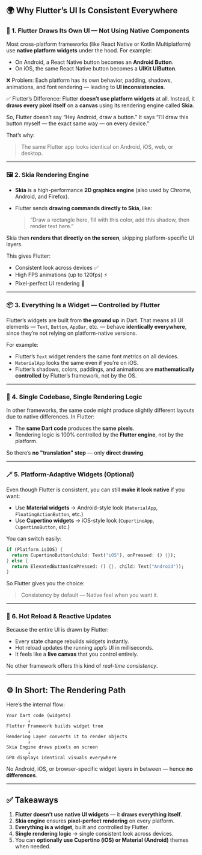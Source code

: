 

## 🌍 Why Flutter’s UI Is Consistent Everywhere

### 🧱 1. **Flutter Draws Its Own UI — Not Using Native Components**

Most cross-platform frameworks (like React Native or Kotlin Multiplatform) use **native platform widgets** under the hood.
For example:

* On Android, a React Native button becomes an **Android Button**.
* On iOS, the same React Native button becomes a **UIKit UIButton**.

❌ Problem:
Each platform has its own behavior, padding, shadows, animations, and font rendering — leading to **UI inconsistencies**.

✅ Flutter’s Difference:
Flutter **doesn’t use platform widgets** at all.
Instead, it **draws every pixel itself** on a **canvas** using its rendering engine called **Skia**.

So, Flutter doesn’t say “Hey Android, draw a button.”
It says “I’ll draw this button myself — the exact same way — on every device.”

That’s why:

> The same Flutter app looks identical on Android, iOS, web, or desktop.

---

### 🖼️ 2. **Skia Rendering Engine**

* **Skia** is a high-performance **2D graphics engine** (also used by Chrome, Android, and Firefox).
* Flutter sends **drawing commands directly to Skia**, like:

  > “Draw a rectangle here, fill with this color, add this shadow, then render text here.”

Skia then **renders that directly on the screen**, skipping platform-specific UI layers.

This gives Flutter:

* Consistent look across devices ✅
* High FPS animations (up to 120fps) ⚡
* Pixel-perfect UI rendering 🎨

---

### 📦 3. **Everything Is a Widget — Controlled by Flutter**

Flutter’s widgets are built from **the ground up** in Dart.
That means all UI elements — `Text`, `Button`, `AppBar`, etc. — behave **identically everywhere**, since they’re not relying on platform-native versions.

For example:

* Flutter’s `Text` widget renders the same font metrics on all devices.
* `MaterialApp` looks the same even if you’re on iOS.
* Flutter’s shadows, colors, paddings, and animations are **mathematically controlled** by Flutter’s framework, not by the OS.

---

### 🧠 4. **Single Codebase, Single Rendering Logic**

In other frameworks, the same code might produce slightly different layouts due to native differences.
In Flutter:

* The **same Dart code** produces the **same pixels**.
* Rendering logic is 100% controlled by the **Flutter engine**, not by the platform.

So there’s **no "translation" step** — only **direct drawing**.

---

### 🪄 5. **Platform-Adaptive Widgets (Optional)**

Even though Flutter is consistent, you can still **make it look native** if you want:

* Use **Material widgets** → Android-style look (`MaterialApp`, `FloatingActionButton`, etc.)
* Use **Cupertino widgets** → iOS-style look (`CupertinoApp`, `CupertinoButton`, etc.)

You can switch easily:

```dart
if (Platform.isIOS) {
  return CupertinoButton(child: Text("iOS"), onPressed: () {});
} else {
  return ElevatedButton(onPressed: () {}, child: Text("Android"));
}
```

So Flutter gives you the choice:

> Consistency by default — Native feel when you want it.

---

### 🧩 6. **Hot Reload & Reactive Updates**

Because the entire UI is drawn by Flutter:

* Every state change rebuilds widgets instantly.
* Hot reload updates the running app’s UI in milliseconds.
* It feels like a **live canvas** that you control entirely.

No other framework offers this kind of *real-time consistency*.

---

## ⚙️ In Short: The Rendering Path

Here’s the internal flow:

```
Your Dart code (widgets)
        ↓
Flutter Framework builds widget tree
        ↓
Rendering Layer converts it to render objects
        ↓
Skia Engine draws pixels on screen
        ↓
GPU displays identical visuals everywhere
```

No Android, iOS, or browser-specific widget layers in between — hence **no differences**.

---

## ✅ Takeaways

1. **Flutter doesn’t use native UI widgets** — it **draws everything itself**.
2. **Skia engine** ensures **pixel-perfect rendering** on every platform.
3. **Everything is a widget**, built and controlled by Flutter.
4. **Single rendering logic** → single consistent look across devices.
5. You can **optionally use Cupertino (iOS) or Material (Android)** themes when needed.


